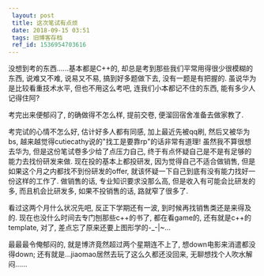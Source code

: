 ```yaml
---
 layout: post
 title: 这次笔试有点烦
 date: 2018-09-15 03:51
 tags: 旧博客存档
 ref_id: 1536954703616
---
```

没想到考的东西......基本都是C++的, 却总是考到那些我们平常用得很少很模糊的东西, 说难又不难, 说易又不易, 搞到好多题做下去,
没有一题是有把握的. 虽说华为是比较看重技术水平, 但也不用这么考吧, 连我们小本都记不住的东西, 能有多少人记得住阿?



考完出来便郁闷了, 的确做得不怎么样, 提前交卷, 便溜回宿舍准备去做家教了.



考完试的心情不怎么好, 估计好多人都有同感, 加上最近先被qq刷, 然后又被华为bs, 越来越觉得cutiecathy说的"找工是要靠rp"的话非常有道理!
虽然我不算很想去华为, 但是这份笔试卷多少给了点压力自己, 终于有点怀疑自己是不是有足够的能力去找份研发来做. 现在投的基本上都投研发,
因为觉得自己不适合做销售, 但是如果这个月之内都找不到份研发的offer, 就该怀疑一下自己到底有没有能力找好一份这样的工作了. 做销售的话,
专业知识要求没那么高, 但是收入有可能会比研发的多, 而且机会比研发多, 如果不投销售的话, 路就窄了很多了.



看过这两个月什么状况先吧, 反正下学期还有一波, 到时候再找销售类还是来得及的. 现在也没什么时间去专门刨那些c++的书了, 都在看game的,
还有就是c++的template, 对了, 差点忘了原来还要上图形学的-_-|~...



最最最令俺郁闷的, 就是博济竟然超过两个星期连不上了, 想down电影来消遣都没得down; 还有就是...jiaomao居然去玩了这么久都还没回来,
无聊想找个人吹水解闷......

